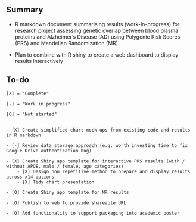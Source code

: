 Summary
-------

* R markdown document summarising results (work-in-progress) for research project assessing genetic overlap between blood plasma proteins and Alzheimer’s Disease (AD) using Polygenic Risk Scores (PRS) and Mendelian Randomization (MR)   

* Plan to combine with R shiny to create a web dashboard to display results interactively   


To-do
-------

```
[X] = "Complete"  

[-] = "Work in progress"  

[O] = "Not started"  


- [X] Create simplified chart mock-ups from existing code and results in R markdown

- [-] Review data storage approach (e.g. worth investing time to fix Google Drive authentication bug)  

- [X] Create Shiny app template for interactive PRS results (with / without APOE, male / female, age categories)
    - [X] Design non repetitive method to prepare and display results across x14 options   
    - [X] Tidy chart presentation  

- [O] Create Shiny app template for MR results 

- [O] Publish to web to provide shareable URL

- [O] Add functionality to support packaging into academic poster

```